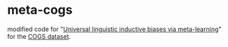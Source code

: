# meta-cogs
modified code for "[Universal linguistic inductive biases via meta-learning](https://github.com/tommccoy1/meta-learning-linguistic-biases)" for the [COGS dataset](https://github.com/najoungkim/COGS). 
